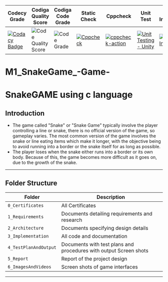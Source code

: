 |Codecy Grade |Codiga Quality Score |Codiga Code Grade |Static Check|Cppcheck |Unit Test |Git Inspector |Build-linux |
|---|---|---|---|---|---|---|---|
|[![Codacy Badge](https://app.codacy.com/project/badge/Grade/028d8c61346d45d1b517ce224cedc843)](https://www.codacy.com/gh/VISHNU-J1/M1_SnakeGame_-Game-/dashboard?utm_source=github.com&amp;utm_medium=referral&amp;utm_content=VISHNU-J1/M1_SnakeGame_-Game-&amp;utm_campaign=Badge_Grade) |![Code Quality Score](https://api.codiga.io/project/31428/score/svg) |![Code Grade](https://api.codiga.io/project/31428/status/svg) |[![Cppcheck](https://github.com/VISHNU-J1/M1_SnakeGame_-Game-/actions/workflows/c-cpp.yml/badge.svg)](https://github.com/VISHNU-J1/M1_SnakeGame_-Game-/actions/workflows/c-cpp.yml) |[![cppcheck-action](https://github.com/VISHNU-J1/M1_SnakeGame_-Game-/actions/workflows/cppcheck.yml/badge.svg)](https://github.com/VISHNU-J1/M1_SnakeGame_-Game-/actions/workflows/cppcheck.yml) |[![Unit Testing - Unity](https://github.com/VISHNU-J1/M1_SnakeGame_-Game-/actions/workflows/Unit%20test.yml/badge.svg)](https://github.com/VISHNU-J1/M1_SnakeGame_-Game-/actions/workflows/Unit%20test.yml) |[![Git Inspector](https://github.com/VISHNU-J1/M1_SnakeGame_-Game-/actions/workflows/Git_Inspector.yml/badge.svg)](https://github.com/VISHNU-J1/M1_SnakeGame_-Game-/actions/workflows/Git_Inspector.yml) |[![C/C++ CI](https://github.com/VISHNU-J1/M1_SnakeGame_-Game-/actions/workflows/Build.yml/badge.svg)](https://github.com/VISHNU-J1/M1_SnakeGame_-Game-/actions/workflows/Build.yml) |



# M1_SnakeGame_-Game-
# SnakeGAME using c language


## Introduction
* The game called "Snake" or "Snake Game" typically involve the player controlling a line or snake, there is no official version of the game, so gameplay varies. The most common version of the game involves the snake or line eating items which make it longer, with the objective being to avoid running into a border or the snake itself for as long as possible.
* The player loses when the snake either runs into a border or its own body. Because of this, the game becomes more difficult as it goes on, due to the growth of the snake.
---
## Folder Structure
|Folder |Description|
|---|---|
|`0_Certificates`|All Certificates |
|`1_Requirements` |Documents detailing requirements and research |
|`2_Architecture` |	Documents specifying design details |
|`3_Implementation` |All code and documentation |
|`4_TestPlanAndOutput` |Documents with test plans and procedures with output Screen shots |
|`5_Report` |Report of the project design |
|`6_ImagesAndVideos` |Screen shots of game interfaces |

---


